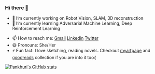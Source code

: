 ### Hi there 👋
<!--
**pankhurivanjani/pankhurivanjani** is a ✨ _special_ ✨ repository because its `README.md` (this file) appears on your GitHub profile.
Here are some ideas to get you started:
-->


- 🔭 I’m currently working on Robot Vision, SLAM, 3D reconstruction
- 🌱 I’m currently learning Adversarial Machine Learning, Deep Reinforcement Learning
<!-- - 👯 I’m looking to collaborate on ... 
- 🤔 I’m looking for help with ... 
- 💬 Ask me about ... -->
- 📫 How to reach me: [Gmail](pankhurivanjani@gmail.com) [Linkedin](https://www.linkedin.com/in/pankhuri-vanjani-767283101/) [Twitter](https://twitter.com/VanjaniPankhuri)
- 😄 Pronouns: She/Her
- ⚡ Fun fact: I love sketching, reading novels. Checkout [myartpage](https://www.instagram.com/alchemy_with_shades/) and [goodreads](https://www.goodreads.com/user/show/40679683-pankhuri-vanjani) collection if you are into it too:)


[![Pankhuri's GitHub stats](https://github-readme-stats.vercel.app/api?username=pankhurivanjani)](https://github.com/anuraghazra/github-readme-stats)


